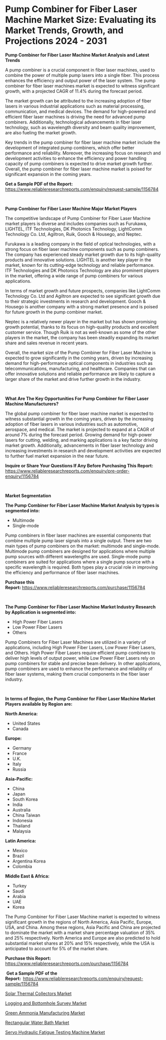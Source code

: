 <p><h1>Pump Combiner for Fiber Laser Machine Market Size: Evaluating its Market Trends, Growth, and Projections 2024 - 2031</h1></p><p><strong>Pump Combiner for Fiber Laser Machine Market Analysis and Latest Trends</strong></p>
<p><p>A pump combiner is a crucial component in fiber laser machines, used to combine the power of multiple pump lasers into a single fiber. This process enhances the efficiency and output power of the laser system. The pump combiner for fiber laser machines market is expected to witness significant growth, with a projected CAGR of 11.4% during the forecast period.</p><p>The market growth can be attributed to the increasing adoption of fiber lasers in various industrial applications such as material processing, communication, and medical devices. The demand for high-powered and efficient fiber laser machines is driving the need for advanced pump combiners. Additionally, technological advancements in fiber laser technology, such as wavelength diversity and beam quality improvement, are also fueling the market growth.</p><p>Key trends in the pump combiner for fiber laser machine market include the development of integrated pump combiners, which offer better performance and reliability. Moreover, the increasing focus on research and development activities to enhance the efficiency and power handling capacity of pump combiners is expected to drive market growth further. Overall, the pump combiner for fiber laser machine market is poised for significant expansion in the coming years.</p></p>
<p><strong>Get a Sample PDF of the Report:&nbsp;</strong> <a href="https://www.reliableresearchreports.com/enquiry/request-sample/1156784">https://www.reliableresearchreports.com/enquiry/request-sample/1156784</a></p>
<p>&nbsp;</p>
<p><strong>Pump Combiner for Fiber Laser Machine Major Market Players</strong></p>
<p><p>The competitive landscape of Pump Combiner for Fiber Laser Machine market players is diverse and includes companies such as Furukawa, LIGHTEL, ITF Technologies, DK Photonics Technology, LightComm Technology Co. Ltd, Agiltron, Ruik, Gooch & Housego, and Neptec. </p><p>Furukawa is a leading company in the field of optical technologies, with a strong focus on fiber laser machine components such as pump combiners. The company has experienced steady market growth due to its high-quality products and innovative solutions. LIGHTEL is another key player in the market, known for its cutting-edge technology and reliable performance. ITF Technologies and DK Photonics Technology are also prominent players in the market, offering a wide range of pump combiners for various applications.</p><p>In terms of market growth and future prospects, companies like LightComm Technology Co. Ltd and Agiltron are expected to see significant growth due to their strategic investments in research and development. Gooch & Housego is another company with a strong market presence and is poised for future growth in the pump combiner market.</p><p>Neptec is a relatively newer player in the market but has shown promising growth potential, thanks to its focus on high-quality products and excellent customer service. Though Ruik is not as well-known as some of the other players in the market, the company has been steadily expanding its market share and sales revenue in recent years.</p><p>Overall, the market size of the Pump Combiner for Fiber Laser Machine is expected to grow significantly in the coming years, driven by increasing demand for high-performance optical components in industries such as telecommunications, manufacturing, and healthcare. Companies that can offer innovative solutions and reliable performance are likely to capture a larger share of the market and drive further growth in the industry.</p></p>
<p>&nbsp;</p>
<p><strong>What Are The Key Opportunities For Pump Combiner for Fiber Laser Machine Manufacturers?</strong></p>
<p><p>The global pump combiner for fiber laser machine market is expected to witness substantial growth in the coming years, driven by the increasing adoption of fiber lasers in various industries such as automotive, aerospace, and medical. The market is projected to expand at a CAGR of around 7% during the forecast period. Growing demand for high-power lasers for cutting, welding, and marking applications is a key factor driving market growth. Additionally, advancements in fiber laser technology and increasing investments in research and development activities are expected to further fuel market expansion in the near future.</p></p>
<p><strong>Inquire or Share Your Questions If Any Before Purchasing This Report:</strong> <a href="https://www.reliableresearchreports.com/enquiry/pre-order-enquiry/1156784">https://www.reliableresearchreports.com/enquiry/pre-order-enquiry/1156784</a></p>
<p>&nbsp;</p>
<p><strong>Market Segmentation</strong></p>
<p><strong>The Pump Combiner for Fiber Laser Machine Market Analysis by types is segmented into:</strong></p>
<p><ul><li>Multimode</li><li>Single-mode</li></ul></p>
<p><p>Pump combiners in fiber laser machines are essential components that combine multiple pump laser signals into a single output. There are two main types of pump combiners on the market: multimode and single-mode. Multimode pump combiners are designed for applications where multiple pump sources with different wavelengths are used. Single-mode pump combiners are suited for applications where a single pump source with a specific wavelength is required. Both types play a crucial role in improving the efficiency and performance of fiber laser machines.</p></p>
<p><strong>Purchase this Report:&nbsp;</strong><a href="https://www.reliableresearchreports.com/purchase/1156784">https://www.reliableresearchreports.com/purchase/1156784</a></p>
<p>&nbsp;</p>
<p><strong>The Pump Combiner for Fiber Laser Machine Market Industry Research by Application is segmented into:</strong></p>
<p><ul><li>High Power Fiber Lasers</li><li>Low Power Fiber Lasers</li><li>Others</li></ul></p>
<p><p>Pump Combiners for Fiber Laser Machines are utilized in a variety of applications, including High Power Fiber Lasers, Low Power Fiber Lasers, and Others. High Power Fiber Lasers require efficient pump combiners to deliver high levels of output power, while Low Power Fiber Lasers rely on pump combiners for stable and precise beam delivery. In other applications, pump combiners are used to enhance the performance and reliability of fiber laser systems, making them crucial components in the fiber laser industry.</p></p>
<p>&nbsp;</p>
<p><strong>In terms of Region, the Pump Combiner for Fiber Laser Machine Market Players available by Region are:</strong></p>
<p>
    <p> <strong> North America: </strong>
        <ul>
            <li>United States</li>
            <li>Canada</li>
        </ul>
        </p> 
    <p> <strong> Europe: </strong>
        <ul>
            <li>Germany</li>
            <li>France</li>
            <li>U.K.</li>
            <li>Italy</li>
            <li>Russia</li>
        </ul>
        </p> 
    <p> <strong> Asia-Pacific: </strong>
        <ul>
            <li>China</li>
            <li>Japan</li>
            <li>South Korea</li>
            <li>India</li>
            <li>Australia</li>
            <li>China Taiwan</li>
            <li>Indonesia</li>
            <li>Thailand</li>
            <li>Malaysia</li>
        </ul>
        </p> 
    <p> <strong> Latin America: </strong>
        <ul>
            <li>Mexico</li>
            <li>Brazil</li>
            <li>Argentina Korea</li>
            <li>Colombia</li>
        </ul>
        </p> 
    <p> <strong> Middle East & Africa: </strong>
        <ul>
            <li>Turkey</li>
            <li>Saudi</li>
            <li>Arabia</li>
            <li>UAE</li>
            <li>Korea</li>
        </ul>
    </p>
    </p>
<p><p>The Pump Combiner for Fiber Laser Machine market is expected to witness significant growth in the regions of North America, Asia Pacific, Europe, USA, and China. Among these regions, Asia Pacific and China are projected to dominate the market with a market share percentage valuation of 35% and 25% respectively. North America and Europe are also predicted to hold substantial market shares at 20% and 15% respectively, while the USA is anticipated to account for 5% of the market share.</p></p>
<p><strong>Purchase this Report: </strong><a href="https://www.reliableresearchreports.com/purchase/1156784">https://www.reliableresearchreports.com/purchase/1156784</a></p>
<p>&nbsp;<strong>Get a Sample PDF of the Report:&nbsp;&nbsp;</strong><a href="https://www.reliableresearchreports.com/enquiry/request-sample/1156784">https://www.reliableresearchreports.com/enquiry/request-sample/1156784</a></p>
<p><strong></strong></p>
<p><p><a href="https://github.com/marloy8/Market-Research-Report-List-3/blob/main/solar-thermal-collectors-market.md">Solar Thermal Collectors Market</a></p><p><a href="https://issuu.com/reportprime-2/docs/logging-and-bottomhole-survey-market-size-2030.ppt">Logging and Bottomhole Survey Market</a></p><p><a href="https://issuu.com/reportprime-2/docs/green-ammonia-manufacturing-market-size-2030.pptx">Green Ammonia Manufacturing Market</a></p><p><a href="https://medium.com/p/470e9784110d/edit">Rectangular Water Bath Market</a></p><p><a href="https://medium.com/@vanessachurchill767/servo-hydraulic-fatigue-testing-machine-market-analysis-its-cagr-market-segmentation-and-global-ecc2b4cf5534">Servo Hydraulic Fatigue Testing Machine Market</a></p></p>
